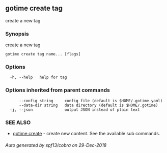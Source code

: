 ## gotime create tag

create a new tag

### Synopsis

create a new tag

```
gotime create tag name... [flags]
```

### Options

```
  -h, --help   help for tag
```

### Options inherited from parent commands

```
      --config string     config file (default is $HOME/.gotime.yaml)
      --data-dir string   data directory (default is $HOME/.gotime)
  -j, --json              output JSON instead of plain text
```

### SEE ALSO

* [gotime create](gotime_create.md)	 - create new content. See the available sub commands.

###### Auto generated by spf13/cobra on 29-Dec-2018
